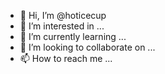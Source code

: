 - 👋 Hi, I’m @hoticecup
- 👀 I’m interested in ...
- 🌱 I’m currently learning ...
- 💞️ I’m looking to collaborate on ...
- 📫 How to reach me ...

<!---
hoticecup/hoticecup is a ✨ special ✨ repository because its `README.md` (this file) appears on your GitHub profile.
You can click the Preview link to take a look at your changes.
--->
